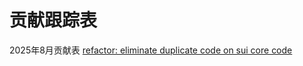 # 贡献跟踪表


2025年8月贡献表
[refactor: eliminate duplicate code on sui core code](https://github.com/block-vision/sui-go-sdk/pull/71)